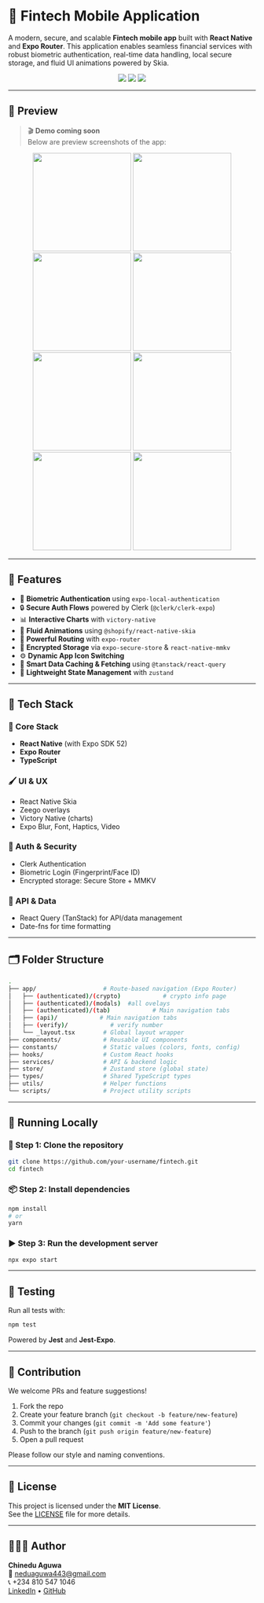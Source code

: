 # 💸 Fintech Mobile Application

A modern, secure, and scalable **Fintech mobile app** built with **React Native** and **Expo Router**. This application enables seamless financial services with robust biometric authentication, real-time data handling, local secure storage, and fluid UI animations powered by Skia.

<p align="center">
  <img src="https://img.shields.io/badge/Expo-52.0.44-blue" />
  <img src="https://img.shields.io/badge/React%20Native-0.76.9-61DAFB" />
  <img src="https://img.shields.io/badge/License-MIT-green" />
</p>

---

## 📸 Preview

> 🎬 **Demo coming soon**  
> Below are preview screenshots of the app:

<p align="center">
  <img src="Screenshot_1744579758.png" width="200" /> 
  <img src="Screenshot_1744579920.png" width="200" />
  <img src="Screenshot_1744579928.png" width="200" />
  <img src="Screenshot_1744579998.png" width="200" />
  <img src="Screenshot_1744580004.png" width="200" />
  <img src="Screenshot_1744580030.png" width="200" />
  <img src="Screenshot_1744580092.png" width="200" />
  <img src="Screenshot_1744580101.png" width="200" />
</p>

---

## 🚀 Features

- 🔐 **Biometric Authentication** using `expo-local-authentication`
- 🔒 **Secure Auth Flows** powered by Clerk (`@clerk/clerk-expo`)
- 📊 **Interactive Charts** with `victory-native`
- 🎨 **Fluid Animations** using `@shopify/react-native-skia`
- 🧭 **Powerful Routing** with `expo-router`
- 💾 **Encrypted Storage** via `expo-secure-store` & `react-native-mmkv`
- ⚙️ **Dynamic App Icon Switching**
- 🔄 **Smart Data Caching & Fetching** using `@tanstack/react-query`
- 🧠 **Lightweight State Management** with `zustand`

---

## 🧱 Tech Stack

### 🧰 Core Stack

- **React Native** (with Expo SDK 52)
- **Expo Router**
- **TypeScript**

### 🖌️ UI & UX

- React Native Skia
- Zeego overlays
- Victory Native (charts)
- Expo Blur, Font, Haptics, Video

### 🔐 Auth & Security

- Clerk Authentication
- Biometric Login (Fingerprint/Face ID)
- Encrypted storage: Secure Store + MMKV

### 🔗 API & Data

- React Query (TanStack) for API/data management
- Date-fns for time formatting

---

## 🗂️ Folder Structure

```bash
.
├── app/                   # Route-based navigation (Expo Router)
│   ├── (authenticated)/(crypto)            # crypto info page
│   ├── (authenticated)/(modals)  #all ovelays
│   ├── (authenticated)/(tab)            # Main navigation tabs
│   ├── (api)/            # Main navigation tabs
│   ├── (verify)/            # verify number
│   └── _layout.tsx        # Global layout wrapper
├── components/            # Reusable UI components
├── constants/             # Static values (colors, fonts, config)
├── hooks/                 # Custom React hooks
├── services/              # API & backend logic
├── store/                 # Zustand store (global state)
├── types/                 # Shared TypeScript types
├── utils/                 # Helper functions
└── scripts/               # Project utility scripts
```

---

## 🧪 Running Locally

### 🔄 Step 1: Clone the repository

```bash
git clone https://github.com/your-username/fintech.git
cd fintech
```

### 📦 Step 2: Install dependencies

```bash
npm install
# or
yarn
```

### ▶️ Step 3: Run the development server

```bash
npx expo start
```

---

## 🧪 Testing

Run all tests with:

```bash
npm test
```

Powered by **Jest** and **Jest-Expo**.

---

## 🤝 Contribution

We welcome PRs and feature suggestions!

1. Fork the repo
2. Create your feature branch (`git checkout -b feature/new-feature`)
3. Commit your changes (`git commit -m 'Add some feature'`)
4. Push to the branch (`git push origin feature/new-feature`)
5. Open a pull request

Please follow our style and naming conventions.

---

## 📜 License

This project is licensed under the **MIT License**.  
See the [LICENSE](./LICENSE) file for more details.

---

## 👨🏽‍💻 Author

**Chinedu Aguwa**  
📧 [neduaguwa443@gmail.com](mailto:neduaguwa443@gmail.com)  
📞 +234 810 547 1046  
[LinkedIn](https://www.linkedin.com/in/chinedu-aguwa-b1747a2b0) • [GitHub](https://github.com/chi2785443)
